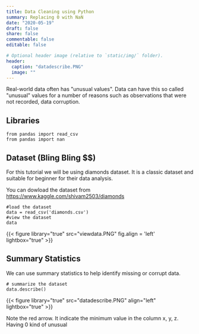 ```yaml
---
title: Data Cleaning using Python
summary: Replacing 0 with NaN
date: "2020-05-19"
draft: false
share: false
commentable: false
editable: false

# Optional header image (relative to `static/img/` folder).
header:
  caption: "datadescribe.PNG"
  image: ""
---
```


Real-world data often has "unusual values". Data can have this so called "unusual" values for a number of reasons such as observations that were not recorded, data corruption.

## Libraries
```{python}
from pandas import read_csv
from pandas import nan
```

## Dataset (Bling Bling $$)
For this tutorial we will be using diamonds dataset. It is a classic dataset and suitable for beginner for their data analysis.

You can dowload the dataset from <https://www.kaggle.com/shivam2503/diamonds>

```{python}
#load the dataset
data = read_csv('diamonds.csv')
#view the dataset
data
```
{{< figure library="true" src="viewdata.PNG" fig.align = 'left' lightbox="true" >}}

## Summary Statistics
We can use summary statistics to help identify missing or corrupt data.

```{python}
# summarize the dataset
data.describe()
```
{{< figure library="true" src="datadescribe.PNG" align="left" lightbox="true" >}}

Note the red arrow. It indicate the minimum value in the column x, y, z. Having 0 kind of unusual 
